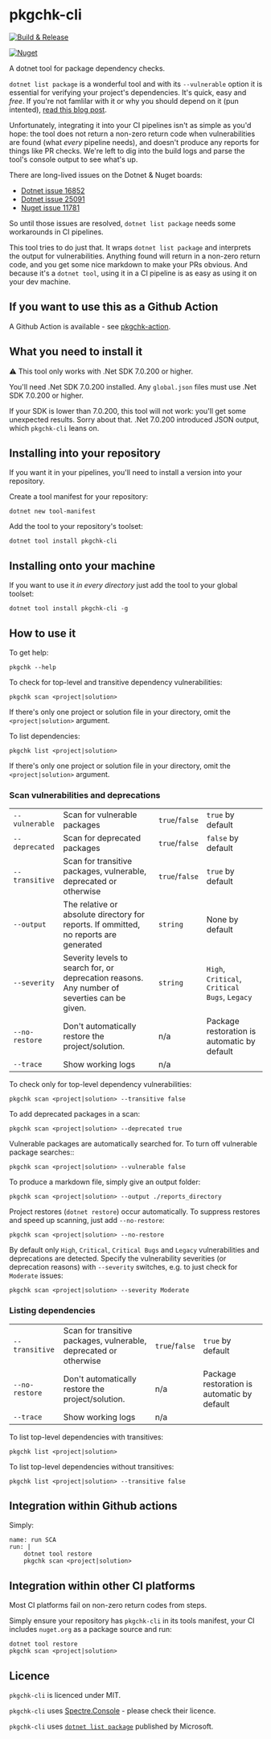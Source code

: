 # pkgchk-cli

[![Build & Release](https://github.com/tonycknight/pkgchk-cli/actions/workflows/build.yml/badge.svg)](https://github.com/tonycknight/pkgchk-cli/actions/workflows/build.yml)

[![Nuget](https://img.shields.io/nuget/v/pkgchk-cli)](https://www.nuget.org/packages/pkgchk-cli/)

A dotnet tool for package dependency checks.

`dotnet list package` is a wonderful tool and with its `--vulnerable` option it is essential for verifying your project's dependencies. It's quick, easy and _free_. If you're not famlilar with it or why you should depend on it (pun intented), [read this blog post](https://devblogs.microsoft.com/nuget/how-to-scan-nuget-packages-for-security-vulnerabilities/).

Unfortunately, integrating it into your CI pipelines isn't as simple as you'd hope: the tool does not return a non-zero return code when vulnerabilities are found (what _every_ pipeline needs), and doesn't produce any reports for things like PR checks. We're left to dig into the build logs and parse the tool's console output to see what's up.

There are long-lived issues on the Dotnet & Nuget boards:
- [Dotnet issue 16852](https://github.com/dotnet/sdk/issues/16852)
- [Dotnet issue 25091](https://github.com/dotnet/sdk/issues/25091)
- [Nuget issue 11781](https://github.com/NuGet/Home/issues/11781)

So until those issues are resolved, `dotnet list package` needs some workarounds in CI pipelines.

This tool tries to do just that. It wraps `dotnet list package` and interprets the output for vulnerabilities. Anything found will return in a non-zero return code, and you get some nice markdown to make your PRs obvious. And because it's a `dotnet tool`, using it in a CI pipeline is as easy as using it on your dev machine.

## If you want to use this as a Github Action

A Github Action is available - see [pkgchk-action](https://github.com/tonycknight/pkgchk-action).

## What you need to install it

:warning: This tool only works with .Net SDK 7.0.200 or higher. 

You'll need .Net SDK 7.0.200 installed. Any `global.json` files must use .Net SDK 7.0.200 or higher.

If your SDK is lower than 7.0.200, this tool will not work: you'll get some unexpected results. Sorry about that.
.Net 7.0.200 introduced JSON output, which `pkgchk-cli` leans on.

## Installing into your repository

If you want it in your pipelines, you'll need to install a version into your repository.

Create a tool manifest for your repository:

```dotnet new tool-manifest```

Add the tool to your repository's toolset:

```dotnet tool install pkgchk-cli```

## Installing onto your machine

If you want to use it _in every directory_ just add the tool to your global toolset:

```dotnet tool install pkgchk-cli -g```

## How to use it

To get help:

```pkgchk --help```

To check for top-level and transitive dependency vulnerabilities:

```pkgchk scan <project|solution>```

If there's only one project or solution file in your directory, omit the `<project|solution>` argument.

To list dependencies:

```pkgchk list <project|solution> ```

If there's only one project or solution file in your directory, omit the `<project|solution>` argument.

### Scan vulnerabilities and deprecations

|  |  |  |   |
| - | - | - | - |
| `--vulnerable` | Scan for vulnerable packages | `true`/`false` | `true` by default |
| `--deprecated` | Scan for deprecated packages | `true`/`false` | `false` by default |
| `--transitive` | Scan for transitive packages, vulnerable, deprecated or otherwise | `true`/`false` | `true` by default |
| `--output` | The relative or absolute directory for reports. If ommitted, no reports are generated | `string` | None by default |
| `--severity` | Severity levels to search for, or deprecation reasons. Any number of severties can be given. | `string` | `High`, `Critical`, `Critical Bugs`, `Legacy` |
| `--no-restore` | Don't automatically restore the project/solution. | n/a | Package restoration is automatic by default |
| `--trace` | Show working logs | n/a |  |

To check only for top-level dependency vulnerabilities:

```pkgchk scan <project|solution> --transitive false```

To add deprecated packages in a scan:

```pkgchk scan <project|solution> --deprecated true```

Vulnerable packages are automatically searched for. To turn off vulnerable package searches::

```pkgchk scan <project|solution> --vulnerable false```

To produce a markdown file, simply give an output folder:

```pkgchk scan <project|solution> --output ./reports_directory```

Project restores (`dotnet restore`) occur automatically. To suppress restores and speed up scanning, just add `--no-restore`:

```pkgchk scan <project|solution> --no-restore```

By default only `High`, `Critical`, `Critical Bugs` and `Legacy` vulnerabilities and deprecations are detected. Specify the vulnerability severities (or deprecation reasons) with ``--severity`` switches, e.g. to just check for `Moderate` issues:

```pkgchk scan <project|solution> --severity Moderate```


### Listing dependencies

|  |  |  |   |
| - | - | - | - |
| `--transitive` | Scan for transitive packages, vulnerable, deprecated or otherwise | `true`/`false` | `true` by default |
| `--no-restore` | Don't automatically restore the project/solution. | n/a | Package restoration is automatic by default |
| `--trace` | Show working logs | n/a |  |

To list top-level dependencies with transitives:

```pkgchk list <project|solution> ```

To list top-level dependencies without transitives:

```pkgchk list <project|solution> --transitive false```

## Integration within Github actions

Simply:

```
name: run SCA
run: |
    dotnet tool restore    
    pkgchk scan <project|solution>
```

## Integration within other CI platforms

Most CI platforms fail on non-zero return codes from steps. 

Simply ensure your repository has `pkgchk-cli` in its tools manifest, your CI includes `nuget.org` as a package source and run:

```
dotnet tool restore
pkgchk scan <project|solution>
```


## Licence

`pkgchk-cli` is licenced under MIT.

`pkgchk-cli` uses [Spectre.Console](https://spectreconsole.net/) - please check their licence.

`pkgchk-cli` uses [`dotnet list package`](https://learn.microsoft.com/en-us/dotnet/core/tools/dotnet-list-package) published by Microsoft.